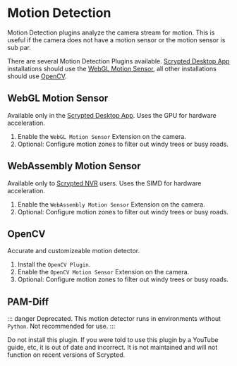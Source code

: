 # Motion Detection

Motion Detection plugins analyze the camera stream for motion. This is useful if the camera does not have a motion sensor or the motion sensor is sub par.

There are several Motion Detection Plugins available. [Scrypted Desktop App](/desktop-application) installations should use the [WebGL Motion Sensor](#webgl-motion-sensor), all other installations should use [OpenCV](#opencv).

## WebGL Motion Sensor

Available only in the [Scrypted Desktop App](/desktop-application). Uses the GPU for hardware acceleration.

1. Enable the `WebGL Motion Sensor` Extension on the camera.
2. Optional: Configure motion zones to filter out windy trees or busy roads.

## WebAssembly Motion Sensor

Available only to [Scrypted NVR](/scrypted-nvr/) users. Uses the SIMD for hardware acceleration.

1. Enable the `WebAssembly Motion Sensor` Extension on the camera.
2. Optional: Configure motion zones to filter out windy trees or busy roads.

## OpenCV

Accurate and customizeable motion detector.

1. Install the `OpenCV Plugin`.
2. Enable the `OpenCV Motion Sensor` Extension on the camera.
3. Optional: Configure motion zones to filter out windy trees or busy roads.

## PAM-Diff

::: danger
Deprecated. This motion detector runs in environments without `Python`. Not recommended for use.
:::

Do not install this plugin. If you were told to use this plugin by a YouTube guide, etc, it is out of date and incorrect. It is not maintained and will not function on recent versions of Scrypted.
